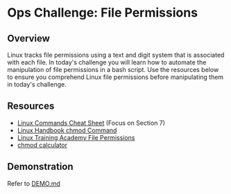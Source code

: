 # Ops Challenge: File Permissions

## Overview

Linux tracks file permissions using a text and digit system that is associated with each file. In today's challenge you will learn how to automate the manipulation of file permissions in a bash script. Use the resources below to ensure you comprehend Linux file permissions before manipulating them in today's challenge.

## Resources

- [Linux Commands Cheat Sheet](https://www.linuxtrainingacademy.com/linux-commands-cheat-sheet/) (Focus on Section 7)
- [Linux Handbook chmod Command](https://linuxhandbook.com/chmod-command/)
- [Linux Training Academy File Permissions](https://www.linuxtrainingacademy.com/linux-commands-cheat-sheet/#7_8211_FILE_PERMISSIONS)
- [chmod calculator](https://chmod-calculator.com/)

## Demonstration

Refer to [DEMO.md](DEMO.md)
